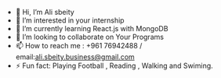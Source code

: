 - 👋 Hi, I’m Ali sbeity
- 👀 I’m interested in your internship
- 🌱 I’m currently learning React.js with MongoDB
- 💞️ I’m looking to collaborate on Your Programs
- 📫 How to reach me : +961 76942488 / email:ali.sbeity.business@gmail.com
- ⚡ Fun fact: Playing Football , Reading , Walking and Swiming.


